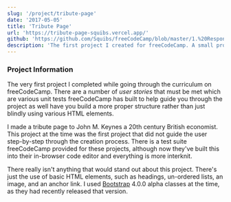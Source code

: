 ```yaml
---
slug: '/project/tribute-page'
date: '2017-05-05'
title: 'Tribute Page'
url: 'https://tribute-page-squibs.vercel.app/'
github: 'https://github.com/Squibs/freeCodeCamp/blob/master/1.%20Responsive%20Web%20Design/10.%20Certification%20Project%20-%20Tribute%20Page.md#tribute-page'
description: 'The first project I created for freeCodeCamp. A small project to take those first few steps into making something of your own; a tribute page for a person that could be considered influential.'
---
```


### Project Information

The very first project I completed while going through the curriculum on freeCodeCamp. There are a number of _user stories_ that must be met which are various unit tests freeCodeCamp has built to help guide you through the project as well have you build a more proper structure rather than just blindly using various HTML elements.

I made a tribute page to John M. Keynes a 20th century British economist. This project at the time was the first project that did not guide the user step-by-step through the creation process. There is a test suite freeCodeCamp provided for these projects, although now they've built this into their in-browser code editor and everything is more interknit.

There really isn't anything that would stand out about this project. There's just the use of basic HTML elements, such as headings, un-ordered lists, an image, and an anchor link. I used [Bootstrap](https://getbootstrap.com/) 4.0.0 alpha classes at the time, as they had recently released that version.
